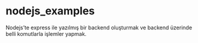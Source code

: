 # nodejs_examples

Nodejs’te express ile yazılmış bir backend oluşturmak ve backend üzerinde belli komutlarla işlemler yapmak.
